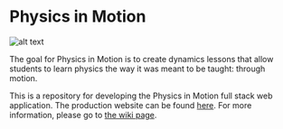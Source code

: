 # Physics in Motion

![alt text](https://user-images.githubusercontent.com/8409329/62478390-fe2f9300-b778-11e9-9eef-8ef201de8f4f.png "Physics in Motion")

The goal for Physics in Motion is to create dynamics lessons that allow students to learn physics the way it was meant to be taught: through motion.

This is a repository for developing the Physics in Motion full stack web application. The production website can be found [here](https://physicsinmotion.ca). For more information, please go to [the wiki page](https://github.com/LeNPaul/physics-in-motion/wiki).
